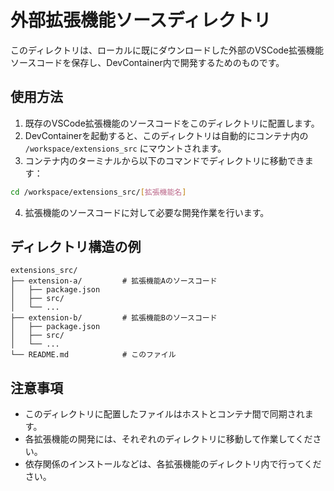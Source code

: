 # 外部拡張機能ソースディレクトリ

このディレクトリは、ローカルに既にダウンロードした外部のVSCode拡張機能ソースコードを保存し、DevContainer内で開発するためのものです。

## 使用方法

1. 既存のVSCode拡張機能のソースコードをこのディレクトリに配置します。
2. DevContainerを起動すると、このディレクトリは自動的にコンテナ内の `/workspace/extensions_src` にマウントされます。
3. コンテナ内のターミナルから以下のコマンドでディレクトリに移動できます：

```bash
cd /workspace/extensions_src/[拡張機能名]
```

4. 拡張機能のソースコードに対して必要な開発作業を行います。

## ディレクトリ構造の例

```
extensions_src/
├── extension-a/         # 拡張機能Aのソースコード
│   ├── package.json     
│   ├── src/             
│   └── ...
├── extension-b/         # 拡張機能Bのソースコード
│   ├── package.json
│   ├── src/
│   └── ...
└── README.md            # このファイル
```

## 注意事項

- このディレクトリに配置したファイルはホストとコンテナ間で同期されます。
- 各拡張機能の開発には、それぞれのディレクトリに移動して作業してください。
- 依存関係のインストールなどは、各拡張機能のディレクトリ内で行ってください。 